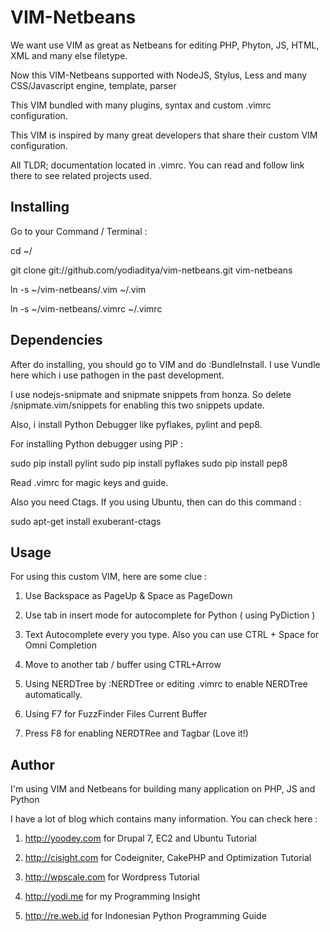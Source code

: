 VIM-Netbeans
=============

We want use VIM as great as Netbeans for editing PHP, Phyton, JS, HTML, XML and many else filetype.

Now this VIM-Netbeans supported with NodeJS, Stylus, Less and many CSS/Javascript engine, template, parser 

This VIM bundled with many plugins, syntax and custom .vimrc configuration. 

This VIM is inspired by many great developers that share their custom VIM configuration.

All TLDR; documentation located in .vimrc. You can read and follow link there to see related projects used.

Installing
-----------
Go to your Command / Terminal : 

cd ~/

git clone git://github.com/yodiaditya/vim-netbeans.git vim-netbeans

ln -s ~/vim-netbeans/.vim ~/.vim

ln -s ~/vim-netbeans/.vimrc ~/.vimrc


Dependencies
------------

After do installing, you should go to VIM and do :BundleInstall. I use Vundle here which i use pathogen in the past development.

I use nodejs-snipmate and snipmate snippets from honza. So delete /snipmate.vim/snippets for enabling this two snippets update. 


Also, i install Python Debugger like pyflakes, pylint and pep8. 

For installing Python debugger using PIP :

sudo pip install pylint
sudo pip install pyflakes
sudo pip install pep8

Read .vimrc for magic keys and guide.

Also you need Ctags. If you using Ubuntu, then can do this command :

sudo apt-get install exuberant-ctags


Usage
------
For using this custom VIM, here are some clue : 

1. Use Backspace as PageUp & Space as PageDown 

2. Use tab in insert mode for autocomplete for Python ( using PyDiction )

3. Text Autocomplete every you type. Also you can use CTRL + Space for Omni Completion

4. Move to another tab / buffer using CTRL+Arrow

5. Using NERDTree by :NERDTree or editing .vimrc to enable NERDTree automatically.

6. Using F7 for FuzzFinder Files Current Buffer 

7. Press F8 for enabling NERDTRee and Tagbar (Love it!) 


Author
-------
I'm using VIM and Netbeans for building many application on PHP, JS and Python

I have a lot of blog which contains many information. You can check here : 

1. http://yoodey.com for Drupal 7, EC2 and Ubuntu Tutorial

2. http://cisight.com for Codeigniter, CakePHP and Optimization Tutorial 

3. http://wpscale.com for Wordpress Tutorial

4. http://yodi.me for my Programming Insight

5. http://re.web.id for Indonesian Python Programming Guide
